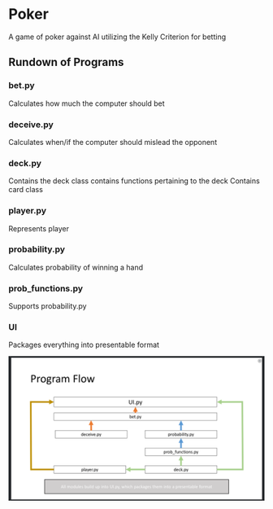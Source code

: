 # Poker
A game of poker against AI utilizing the Kelly Criterion for betting




## Rundown of Programs

### bet.py
Calculates how much the computer should bet

### deceive.py 
Calculates when/if the computer should mislead the opponent

### deck.py
Contains the deck class
contains functions pertaining to the deck
Contains card class

### player.py
Represents player

### probability.py
Calculates probability of winning a hand

### prob_functions.py
Supports probability.py

### UI
Packages everything into presentable format


![Program Flow](ProgramFlow.png)
